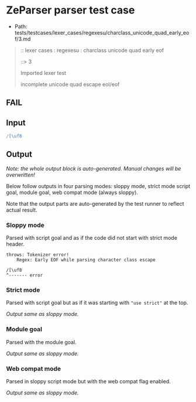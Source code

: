 # ZeParser parser test case

- Path: tests/testcases/lexer_cases/regexesu/charclass_unicode_quad_early_eof/3.md

> :: lexer cases : regexesu : charclass unicode quad early eof
>
> ::> 3
>
> Imported lexer test
>
> incomplete unicode quad escape eol/eof

## FAIL

## Input

`````js
/[\uf8
`````

## Output

_Note: the whole output block is auto-generated. Manual changes will be overwritten!_

Below follow outputs in four parsing modes: sloppy mode, strict mode script goal, module goal, web compat mode (always sloppy).

Note that the output parts are auto-generated by the test runner to reflect actual result.

### Sloppy mode

Parsed with script goal and as if the code did not start with strict mode header.

`````
throws: Tokenizer error!
    Regex: Early EOF while parsing character class escape

/[\uf8
^------- error
`````

### Strict mode

Parsed with script goal but as if it was starting with `"use strict"` at the top.

_Output same as sloppy mode._

### Module goal

Parsed with the module goal.

_Output same as sloppy mode._

### Web compat mode

Parsed in sloppy script mode but with the web compat flag enabled.

_Output same as sloppy mode._

